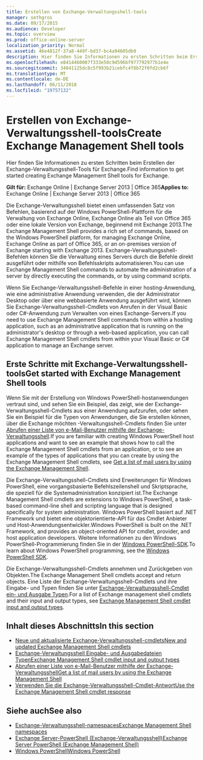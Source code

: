 ```yaml
---
title: Erstellen von Exchange-Verwaltungsshell-tools
manager: sethgros
ms.date: 09/17/2015
ms.audience: Developer
ms.topic: overview
ms.prod: office-online-server
localization_priority: Normal
ms.assetid: 46e4812f-37a8-449f-bd37-bc4a94605db9
description: Hier finden Sie Informationen zu ersten Schritten beim Erstellen der Exchange-Verwaltungsshell-Tools für Exchange.
ms.openlocfilehash: e8414460007f333e50c9d596bf977792977b1e4e
ms.sourcegitcommit: 34041125dc8c5f993b21cebfc4f8b72f0fd2cb6f
ms.translationtype: MT
ms.contentlocale: de-DE
ms.lasthandoff: 06/11/2018
ms.locfileid: "19757132"
---
```

# <a name="create-exchange-management-shell-tools"></a><span data-ttu-id="8f25a-103">Erstellen von Exchange-Verwaltungsshell-tools</span><span class="sxs-lookup"><span data-stu-id="8f25a-103">Create Exchange Management Shell tools</span></span>

<span data-ttu-id="8f25a-104">Hier finden Sie Informationen zu ersten Schritten beim Erstellen der Exchange-Verwaltungsshell-Tools für Exchange.</span><span class="sxs-lookup"><span data-stu-id="8f25a-104">Find information to get started creating Exchange Management Shell tools for Exchange.</span></span>

<span data-ttu-id="8f25a-105">**Gilt für:** Exchange Online | Exchange Server 2013 | Office 365</span><span class="sxs-lookup"><span data-stu-id="8f25a-105">**Applies to:** Exchange Online | Exchange Server 2013 | Office 365</span></span>
  
<span data-ttu-id="8f25a-106">Die Exchange-Verwaltungsshell bietet einen umfassenden Satz von Befehlen, basierend auf der Windows PowerShell-Plattform für die Verwaltung von Exchange Online, Exchange Online als Teil von Office 365 oder eine lokale Version von Exchange, beginnend mit Exchange 2013.</span><span class="sxs-lookup"><span data-stu-id="8f25a-106">The Exchange Management Shell provides a rich set of commands, based on the Windows PowerShell platform, for managing Exchange Online, Exchange Online as part of Office 365, or an on-premises version of Exchange starting with Exchange 2013.</span></span> <span data-ttu-id="8f25a-107">Exchange-Verwaltungsshell-Befehlen können Sie die Verwaltung eines Servers durch die Befehle direkt ausgeführt oder mithilfe von Befehlsskripts automatisieren.</span><span class="sxs-lookup"><span data-stu-id="8f25a-107">You can use Exchange Management Shell commands to automate the administration of a server by directly executing the commands, or by using command scripts.</span></span>
  
<span data-ttu-id="8f25a-108">Wenn Sie Exchange-Verwaltungsshell-Befehle in einer hosting-Anwendung, wie eine administrative Anwendung verwenden, die der Administrator Desktop oder über eine webbasierte Anwendung ausgeführt wird, können Sie Exchange-Verwaltungsshell-Cmdlets von Anrufen in der Visual Basic oder C#-Anwendung zum Verwalten von eines Exchange-Servers.</span><span class="sxs-lookup"><span data-stu-id="8f25a-108">If you need to use Exchange Management Shell commands from within a hosting application, such as an administrative application that is running on the administrator's desktop or through a web-based application, you can call Exchange Management Shell cmdlets from within your Visual Basic or C# application to manage an Exchange server.</span></span>
  
## <a name="get-started-with-exchange-management-shell-tools"></a><span data-ttu-id="8f25a-109">Erste Schritte mit Exchange-Verwaltungsshell-tools</span><span class="sxs-lookup"><span data-stu-id="8f25a-109">Get started with Exchange Management Shell tools</span></span>
<span data-ttu-id="8f25a-110"><a name="SP15GettingStartedTemplate_WhatDoYouNeed"> </a></span><span class="sxs-lookup"><span data-stu-id="8f25a-110"></span></span>

<span data-ttu-id="8f25a-111">Wenn Sie mit der Erstellung von Windows PowerShell-hostanwendungen vertraut sind, und sehen Sie ein Beispiel, das zeigt, wie der Exchange-Verwaltungsshell-Cmdlets aus einer Anwendung aufzurufen, oder sehen Sie ein Beispiel für die Typen von Anwendungen, die Sie erstellen können, über die Exchange möchten -Verwaltungsshell-Cmdlets finden Sie unter [Abrufen einer Liste von e-Mail-Benutzer mithilfe der Exchange-Verwaltungsshell](how-to-get-a-list-of-mail-users-by-using-the-exchange-management-shell.md).</span><span class="sxs-lookup"><span data-stu-id="8f25a-111">If you are familiar with creating Windows PowerShell host applications and want to see an example that shows how to call the Exchange Management Shell cmdlets from an application, or to see an example of the types of applications that you can create by using the Exchange Management Shell cmdlets, see [Get a list of mail users by using the Exchange Management Shell](how-to-get-a-list-of-mail-users-by-using-the-exchange-management-shell.md).</span></span>
  
<span data-ttu-id="8f25a-112">Die Exchange-Verwaltungsshell-Cmdlets sind Erweiterungen für Windows PowerShell, eine vorgangsbasierte Befehlszeilenshell und Skriptsprache, die speziell für die Systemadministration konzipiert ist.</span><span class="sxs-lookup"><span data-stu-id="8f25a-112">The Exchange Management Shell cmdlets are extensions to Windows PowerShell, a task-based command-line shell and scripting language that is designed specifically for system administration.</span></span> <span data-ttu-id="8f25a-113">Windows PowerShell basiert auf .NET Framework und bietet eine objektorientierte-API für das Cmdlet Anbieter und Host-Anwendungsentwickler.</span><span class="sxs-lookup"><span data-stu-id="8f25a-113">Windows PowerShell is built on the .NET Framework, and provides an object-oriented API for cmdlet, provider, and host application developers.</span></span> <span data-ttu-id="8f25a-114">Weitere Informationen zu den Windows PowerShell-Programmierung finden Sie in der [Windows PowerShell-SDK](http://msdn.microsoft.com/en-us/library/dd835506%28VS.85%29.aspx).</span><span class="sxs-lookup"><span data-stu-id="8f25a-114">To learn about Windows PowerShell programming, see the [Windows PowerShell SDK](http://msdn.microsoft.com/en-us/library/dd835506%28VS.85%29.aspx).</span></span>
  
<span data-ttu-id="8f25a-115">Die Exchange-Verwaltungsshell-Cmdlets annehmen und Zurückgeben von Objekten.</span><span class="sxs-lookup"><span data-stu-id="8f25a-115">The Exchange Management Shell cmdlets accept and return objects.</span></span> <span data-ttu-id="8f25a-116">Eine Liste der Exchange-Verwaltungsshell-Cmdlets und ihre Eingabe- und Typen finden Sie unter [Exchange-Verwaltungsshell-Cmdlet ein- und Ausgabe Typen](exchange-management-shell-cmdlet-input-and-output-types.md).</span><span class="sxs-lookup"><span data-stu-id="8f25a-116">For a list of Exchange management shell cmdlets and their input and output types, see [Exchange Management Shell cmdlet input and output types](exchange-management-shell-cmdlet-input-and-output-types.md).</span></span>
  
## <a name="in-this-section"></a><span data-ttu-id="8f25a-117">Inhalt dieses Abschnitts</span><span class="sxs-lookup"><span data-stu-id="8f25a-117">In this section</span></span>

- [<span data-ttu-id="8f25a-118">Neue und aktualisierte Exchange-Verwaltungsshell-cmdlets</span><span class="sxs-lookup"><span data-stu-id="8f25a-118">New and updated Exchange Management Shell cmdlets</span></span>](new-and-updated-exchange-management-shell-cmdlets.md)  
- [<span data-ttu-id="8f25a-119">Exchange-Verwaltungsshell Eingabe- und Ausgabedateien Typen</span><span class="sxs-lookup"><span data-stu-id="8f25a-119">Exchange Management Shell cmdlet input and output types</span></span>](exchange-management-shell-cmdlet-input-and-output-types.md)
- [<span data-ttu-id="8f25a-120">Abrufen einer Liste von e-Mail-Benutzer mithilfe der Exchange-Verwaltungsshell</span><span class="sxs-lookup"><span data-stu-id="8f25a-120">Get a list of mail users by using the Exchange Management Shell</span></span>](how-to-get-a-list-of-mail-users-by-using-the-exchange-management-shell.md)
- [<span data-ttu-id="8f25a-121">Verwenden Sie die Exchange-Verwaltungsshell-Cmdlet-Antwort</span><span class="sxs-lookup"><span data-stu-id="8f25a-121">Use the Exchange Management Shell cmdlet response</span></span>](how-to-use-the-exchange-management-shell-cmdlet-response.md)


## <a name="see-also"></a><span data-ttu-id="8f25a-122">Siehe auch</span><span class="sxs-lookup"><span data-stu-id="8f25a-122">See also</span></span>

- [<span data-ttu-id="8f25a-123">Exchange-Verwaltungsshell-namespaces</span><span class="sxs-lookup"><span data-stu-id="8f25a-123">Exchange Management Shell namespaces</span></span>](exchange-management-shell-namespaces.md)  
- [<span data-ttu-id="8f25a-124">Exchange Server-PowerShell (Exchange-Verwaltungsshell)</span><span class="sxs-lookup"><span data-stu-id="8f25a-124">Exchange Server PowerShell (Exchange Management Shell)</span></span>](https://docs.microsoft.com/en-us/powershell/exchange/exchange-server/exchange-management-shell?view=exchange-ps)  
- [<span data-ttu-id="8f25a-125">Windows PowerShell</span><span class="sxs-lookup"><span data-stu-id="8f25a-125">Windows PowerShell</span></span>](http://msdn.microsoft.com/en-us/library/dd835506%28v=vs.85%29.aspx)
    

